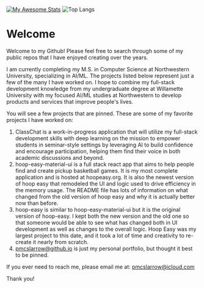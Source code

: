 [![My Awesome Stats](https://awesome-github-stats.azurewebsites.net/user-stats/pmcslarrow?cardType=level&preferLogin=false)](https://git.io/awesome-stats-card)
![Top Langs](https://github-readme-stats.vercel.app/api/top-langs/?username=pmcslarrow&layout=compact)

# Welcome

Welcome to my Github! Please feel free to search through some of my public repos that I have enjoyed creating over the years. 

I am currently completing my M.S. in Computer Science at Northwestern University, specializing in AI/ML. The projects listed below represent just a few of the many I have worked on. I hope to combine my full-stack development knowledge from my undergraduate degree at Willamette University with my focused AI/ML studies at Northwestern to develop products and services that improve people's lives.

You will see a few projects that are pinned. These are some of my favorite projects I have worked on:
1. ClassChat is a work-in-progress application that will utilize my full-stack development skills with deep learning on the mission to empower students in seminar-style settings by leveraging AI to build confidence and encourage participation, helping them find their voice in both academic discussions and beyond.
2. hoop-easy-material-ui is a full stack react app that aims to help people find and create pickup basketball games. It is my most complete application and is hosted at hoopeasy.org. It is also the newest version of hoop easy that remodeled the UI and logic used to drive efficiency in the memory usage. The README file has lots of information on what changed from the old version of hoop easy and why it is actually better now than before. 
3. hoop-easy is similar to hoop-easy-material-ui but it is the original version of hoop-easy. I kept both the new version and the old one so that someone would be able to see what has changed both in UI development as well as changes to the overall logic. Hoop Easy was my largest project to this date, and it took a lot of time and creativity to re-create it nearly from scratch.
4. pmcslarrow@github.io is just my personal portfolio, but thought it best to be pinned.

If you ever need to reach me, please email me at:
pmcslarrow@icloud.com

Thank you!
